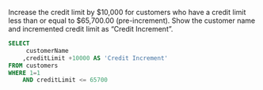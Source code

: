 Increase the credit limit by $10,000 for customers who have a credit limit less than or equal to $65,700.00 (pre-increment). Show the customer name and incremented credit limit as “Credit Increment”.
```sql
SELECT
     customerName
    ,creditLimit +10000 AS 'Credit Increment'
FROM customers
WHERE 1=1
    AND creditLimit <= 65700
```
